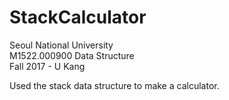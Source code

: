 # StackCalculator
Seoul National University  
M1522.000900 Data Structure   
Fall 2017 - U Kang  

Used the stack data structure to make a calculator.
